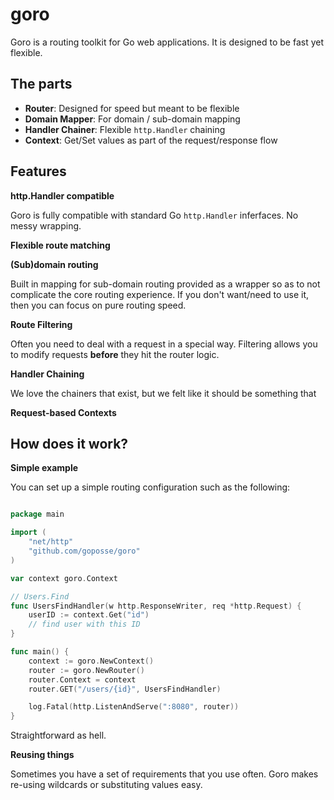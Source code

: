 # goro

Goro is a routing toolkit for Go web applications. It is designed to be fast yet flexible.

## The parts

- **Router**: Designed for speed but meant to be flexible
- **Domain Mapper**: For domain / sub-domain mapping
- **Handler Chainer**: Flexible `http.Handler` chaining
- **Context**: Get/Set values as part of the request/response flow


## Features

**http.Handler compatible**

Goro is fully compatible with standard Go `http.Handler` inferfaces. No messy wrapping.

**Flexible route matching**


**(Sub)domain routing**

Built in mapping for sub-domain routing provided as a wrapper so as to not complicate the core routing experience. If you don't want/need to use it, then you can focus on pure routing speed.


**Route Filtering**

Often you need to deal with a request in a special way. Filtering allows you to modify requests **before** they hit the router logic.


**Handler Chaining**

We love the chainers that exist, but we felt like it should be something that

**Request-based Contexts**

## How does it work?

**Simple example**

You can set up a simple routing configuration such as the following:

```go

package main

import (
    "net/http"
    "github.com/goposse/goro"
)

var context goro.Context

// Users.Find
func UsersFindHandler(w http.ResponseWriter, req *http.Request) {
    userID := context.Get("id")
    // find user with this ID
}

func main() {
    context := goro.NewContext()
    router := goro.NewRouter()
    router.Context = context
    router.GET("/users/{id}", UsersFindHandler)

    log.Fatal(http.ListenAndServe(":8080", router))
}
```

Straightforward as hell.

**Reusing things**

Sometimes you have a set of requirements that you use often. Goro makes re-using wildcards or substituting values easy.

```go

```



